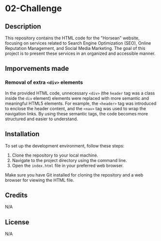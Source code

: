# 02-Challenge

## Description 

This repository contains the HTML code for the "Horsean" website, focusing on services related to Search Engine Optimization (SEO), Online Reputation Management, and Social Media Marketing. The goal of this project is to present these services in an organized and accessible manner.

## Imporvements made

### Removal of extra `<div>` elements

In the provided HTML code, unnecessary `<div>` (the `header` tag was a class inside the `div` element) elements were replaced with more semantic and meaningful HTML5 elements. For example, the `<header>` tag was introduced to enclose the header content, and the `<nav>` tag was used to wrap the navigation links. By using these semantic tags, the code becomes more structured and easier to understand.

## Installation

To set up the development environment, follow these steps:

1. Clone the repository to your local machine.
2. Navigate to the project directory using the command line.
3. Open the `index.html` file in your preferred web browser.

Make sure you have Git installed for cloning the repository and a web browser for viewing the HTML file.

## Credits

N/A

## License 

N/A
